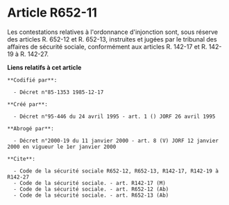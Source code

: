 # Article R652-11

Les contestations relatives à l'ordonnance d'injonction sont, sous réserve des articles R. 652-12 et R. 652-13, instruites et
jugées par le tribunal des affaires de sécurité sociale, conformément aux articles R. 142-17 et R. 142-19 à R. 142-27.

**Liens relatifs à cet article**

	**Codifié par**:

	  - Décret n°85-1353 1985-12-17

	**Créé par**:

	  - Décret n°95-446 du 24 avril 1995 - art. 1 () JORF 26 avril 1995

	**Abrogé par**:

	  - Décret n°2000-19 du 11 janvier 2000 - art. 8 (V) JORF 12 janvier 2000 en vigueur le 1er janvier 2000

	**Cite**:

	  - Code de la sécurité sociale R652-12, R652-13, R142-17, R142-19 à R142-27
	  - Code de la sécurité sociale. - art. R142-17 (M)
	  - Code de la sécurité sociale. - art. R652-12 (Ab)
	  - Code de la sécurité sociale. - art. R652-13 (Ab)
